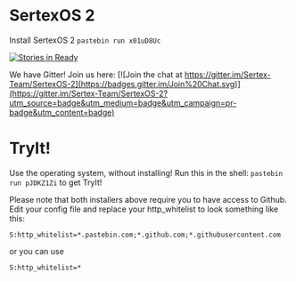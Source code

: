 SertexOS 2
==========
Install SertexOS 2
```pastebin run x01uD8Uc```

[![Stories in Ready](https://badge.waffle.io/Sertex-Team/SertexOS-2.png?label=ready&title=Ready)](https://waffle.io/Sertex-Team/SertexOS-2)

We have Gitter! Join us here: [![Join the chat at https://gitter.im/Sertex-Team/SertexOS-2](https://badges.gitter.im/Join%20Chat.svg)](https://gitter.im/Sertex-Team/SertexOS-2?utm_source=badge&utm_medium=badge&utm_campaign=pr-badge&utm_content=badge)

TryIt!
==========
Use the operating system, without installing!
Run this in the shell: ```pastebin run pJDKZ1Zi``` to get TryIt!

Please note that both installers above require you to have access to Github.
Edit your config file and replace your http_whitelist to look something like this:
```
S:http_whitelist=*.pastebin.com;*.github.com;*.githubusercontent.com
```
or you can use
```
S:http_whitelist=*
```
